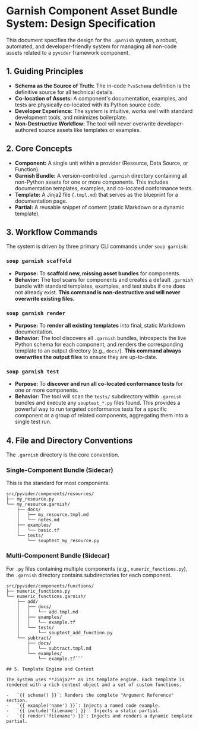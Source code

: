 # Garnish Component Asset Bundle System: Design Specification

This document specifies the design for the `.garnish` system, a robust, automated, and developer-friendly system for managing all non-code assets related to a `pyvider` framework component.

## 1. Guiding Principles

-   **Schema as the Source of Truth:** The in-code `PvsSchema` definition is the definitive source for all technical details.
-   **Co-location of Assets:** A component's documentation, examples, and tests are physically co-located with its Python source code.
-   **Developer Experience:** The system is intuitive, works well with standard development tools, and minimizes boilerplate.
-   **Non-Destructive Workflow:** The tool will never overwrite developer-authored source assets like templates or examples.

## 2. Core Concepts

-   **Component:** A single unit within a provider (Resource, Data Source, or Function).
-   **Garnish Bundle:** A version-controlled `.garnish` directory containing all non-Python assets for one or more components. This includes documentation templates, examples, and co-located conformance tests.
-   **Template:** A Jinja2 file (`.tmpl.md`) that serves as the blueprint for a documentation page.
-   **Partial:** A reusable snippet of content (static Markdown or a dynamic template).

## 3. Workflow Commands

The system is driven by three primary CLI commands under `soup garnish`:

### `soup garnish scaffold`

-   **Purpose:** To **scaffold new, missing asset bundles** for components.
-   **Behavior:** The tool scans for components and creates a default `.garnish` bundle with standard templates, examples, and test stubs if one does not already exist. **This command is non-destructive and will never overwrite existing files.**

### `soup garnish render`

-   **Purpose:** To **render all existing templates** into final, static Markdown documentation.
-   **Behavior:** The tool discovers all `.garnish` bundles, introspects the live Python schema for each component, and renders the corresponding template to an output directory (e.g., `docs/`). **This command always overwrites the output files** to ensure they are up-to-date.

### `soup garnish test`

-   **Purpose:** To **discover and run all co-located conformance tests** for one or more components.
-   **Behavior:** The tool will scan the `tests/` subdirectory within `.garnish` bundles and execute any `souptest_*.py` files found. This provides a powerful way to run targeted conformance tests for a specific component or a group of related components, aggregating them into a single test run.

## 4. File and Directory Conventions

The `.garnish` directory is the core convention.

### Single-Component Bundle (Sidecar)

This is the standard for most components.

```
src/pyvider/components/resources/
├── my_resource.py
└── my_resource.garnish/
    ├── docs/
    │   ├── my_resource.tmpl.md
    │   └── notes.md
    ├── examples/
    │   └── basic.tf
    └── tests/
        └── souptest_my_resource.py
```

### Multi-Component Bundle (Sidecar)

For `.py` files containing multiple components (e.g., `numeric_functions.py`), the `.garnish` directory contains subdirectories for each component.

```
src/pyvider/components/functions/
├── numeric_functions.py
└── numeric_functions.garnish/
    ├── add/
    │   ├── docs/
    │   │   └── add.tmpl.md
    │   ├── examples/
    │   │   └── example.tf
    │   └── tests/
    │       └── souptest_add_function.py
    └── subtract/
        ├── docs/
        │   └── subtract.tmpl.md
        └── examples/
            └── example.tf```

## 5. Template Engine and Context

The system uses **Jinja2** as its template engine. Each template is rendered with a rich context object and a set of custom functions.

-   `{{ schema() }}`: Renders the complete "Argument Reference" section.
-   `{{ example('name') }}`: Injects a named code example.
-   `{{ include('filename') }}`: Injects a static partial.
-   `{{ render('filename') }}`: Injects and renders a dynamic template partial.
